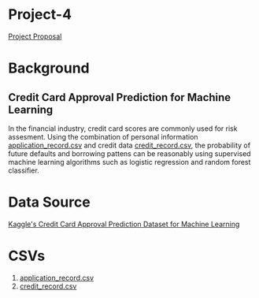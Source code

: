 # Project-4
[Project Proposal](https://docs.google.com/document/d/13jzh5GitPx-FSpSME1IUk7DL0JOcLpmYqXXHkqt1ff8/edit?usp=sharing)

# Background
## Credit Card Approval Prediction for Machine Learning 
In the financial industry, credit card scores are commonly used for risk assesment. Using the combination of personal information [application_record.csv](https://github.com/zthansen86/Project-4/blob/main/Resources/application_record.csv) and credit data [credit_record.csv](https://github.com/zthansen86/Project-4/blob/main/Resources/credit_record.csv), the probability of future defaults and borrowing pattens can be reasonably using supervised machine learning algorithms such as logistic regression and random forest classifier.  

# Data Source 
[Kaggle's Credit Card Approval Prediction Dataset for Machine Learning](https://www.kaggle.com/datasets/rikdifos/credit-card-approval-prediction)

# CSVs
1. [application_record.csv](https://github.com/zthansen86/Project-4/blob/main/Resources/application_record.csv)
2. [credit_record.csv](https://github.com/zthansen86/Project-4/blob/main/Resources/credit_record.csv)

